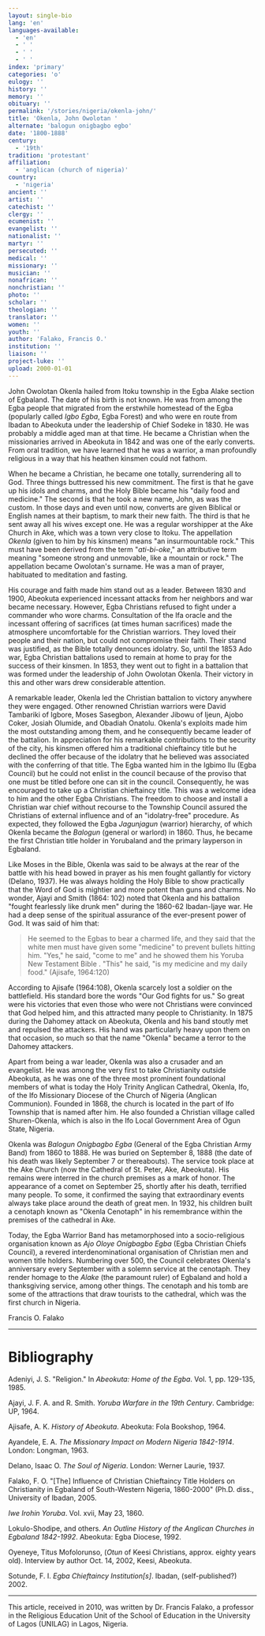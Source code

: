 ```yaml
---
layout: single-bio
lang: 'en'
languages-available:
  - 'en'
  - ' '
  - ' '
  - ' '
index: 'primary'
categories: 'o'
eulogy: ''
history: ''
memory: ''
obituary: ''
permalink: '/stories/nigeria/okenla-john/'
title: 'Okenla, John Owolotan '
alternate: 'balogun onigbagbo egbo'
date: '1800-1888'
century:
  - '19th'
tradition: 'protestant'
affiliation:
  - 'anglican (church of nigeria)'
country:
  - 'nigeria'
ancient: ''
artist: ''
catechist: ''
clergy: ''
ecumenist: ''
evangelist: ''
nationalist: ''
martyr: ''
persecuted: ''
medical: ''
missionary: ''
musician: ''
nonafrican: ''
nonchristian: ''
photo: ''
scholar: ''
theologian: ''
translator: ''
women: ''
youth: ''
author: 'Falako, Francis O.'
institution: ''
liaison: ''
project-luke: ''
upload: 2000-01-01
---
```



John Owolotan Okenla hailed from Itoku township in the Egba Alake section of Egbaland.  The date of his birth is not known. He was from among the Egba people that migrated from the erstwhile homestead of the Egba (popularly called *Igbo Egba*, Egba Forest) and who were en route from Ibadan to Abeokuta under the leadership of Chief Sodeke in 1830. He was probably a middle aged man at that time. He became a Christian when the missionaries arrived in Abeokuta in 1842 and was one of the early converts. From oral tradition, we have learned that he was a warrior, a man profoundly religious in a way that his heathen kinsmen could not fathom.

When he became a Christian, he became one totally, surrendering all to God. Three things buttressed his new commitment. The first is that he gave up his idols and charms, and the Holy Bible became his "daily food and medicine." The second is that he took a new name, John, as was the custom. In those days and even until now, converts are given Biblical or English names at their baptism, to mark their new faith. The third is that he sent away all his wives except one. He was a regular worshipper at the Ake Church in Ake, which was a town very close to Itoku. The appellation *Okenla* (given to him by his kinsmen) means "an insurmountable rock." This must have been derived from the term "*ati-bi-oke*," an attributive term meaning "someone strong and unmovable, like a mountain or rock." The appellation became Owolotan's surname. He was a man of prayer, habituated to meditation and fasting.

His courage and faith made him stand out as a leader. Between 1830 and 1900, Abeokuta experienced incessant attacks from her neighbors and war became necessary. However, Egba Christians refused to fight under a commander who wore charms. Consultation of the Ifa oracle and the incessant offering of sacrifices (at times human sacrifices) made the atmosphere uncomfortable for the Christian warriors. They loved their people and their nation, but could not compromise their faith. Their stand was justified, as the Bible totally denounces idolatry. So, until the 1853 Ado war, Egba Christian battalions used to remain at home to pray for the success of their kinsmen. In 1853, they went out to fight in a battalion that was formed under the leadership of John Owolotan Okenla. Their victory in this and other wars drew considerable attention.

A remarkable leader, Okenla led the Christian battalion to victory anywhere they were engaged. Other renowned Christian warriors were David Tambariki of Igbore, Moses Sasegbon, Alexander Jibowu of Ijeun, Ajobo Coker, Josiah Olumide, and Obadiah Onatolu. Okenla's exploits made him the most outstanding among them, and he consequently became leader of the battalion. In appreciation for his remarkable contributions to the security of the city, his kinsmen offered him a traditional chieftaincy title but he declined the offer because of the idolatry that he believed was associated with the conferring of that title. The Egba wanted him in the Igbimo Ilu (Egba Council) but he could not enlist in the council because of the proviso that one must be titled before one can sit in the council. Consequently, he was encouraged to take up a Christian chieftaincy title. This was a welcome idea to him and the other Egba Christians. The freedom to choose and install a Christian war chief without recourse to the Township Council assured the Christians of external influence and of an "idolatry-free" procedure. As expected, they followed the Egba *Jagunjagun* (warrior) hierarchy, of which Okenla became the *Balogun* (general or warlord) in 1860. Thus, he became the first Christian title holder in Yorubaland and the primary layperson in Egbaland.

Like Moses in the Bible, Okenla was said to be always at the rear of the battle with his head bowed in prayer as his men fought gallantly for victory (Delano, 1937).  He was always holding the Holy Bible to show practically that the Word of God is mightier and more potent than guns and charms. No wonder, Ajayi and Smith (1864: 102) noted that Okenla and his battalion "fought fearlessly like drunk men" during the 1860-62 Ibadan-Ijaye war. He had a deep sense of the spiritual assurance of the ever-present power of God. It was said of him that:

> He seemed to the Egbas to bear a charmed life, and they said that the white men must have given some "medicine" to prevent bullets hitting him. "Yes," he said, "come to me" and he showed them his Yoruba New Testament Bible . "This" he said, "is my medicine and my daily food." (Ajisafe, 1964:120)

According to Ajisafe (1964:108), Okenla scarcely lost a soldier on the battlefield. His standard bore the words "Our God fights for us." So great were his victories that even those who were not Christians were convinced that God helped him, and this attracted many people to Christianity. In 1875 during the Dahomey attack on Abeokuta, Okenla and his band stoutly met and repulsed the attackers. His hand was particularly heavy upon them on that occasion, so much so that the name "Okenla" became a terror to the Dahomey attackers.

Apart from being a war leader, Okenla was also a crusader and an evangelist. He was among the very first to take Christianity outside Abeokuta, as he was one of the three most prominent foundational members of what is today the Holy Trinity Anglican Cathedral, Okenla, Ifo, of the Ifo Missionary Diocese of the Church of Nigeria (Anglican Communion). Founded in 1868, the church is located in the part of Ifo Township that is named after him. He also founded a Christian village called Shuren-Okenla, which is also in the Ifo Local Government Area of Ogun State, Nigeria.

Okenla was *Balogun Onigbagbo Egba* (General of the Egba Christian Army Band) from 1860 to 1888. He was buried on September 8, 1888 (the date of his death was likely September 7 or thereabouts). The service took place at the Ake Church (now the Cathedral of St. Peter, Ake, Abeokuta). His remains were interred in the church premises as a mark of honor. The appearance of a comet on September 25, shortly after his death, terrified many people. To some, it confirmed the saying that extraordinary events always take place around the death of great men. In 1932, his children built a cenotaph known as "Okenla Cenotaph" in his remembrance within the premises of the cathedral in Ake.

Today, the Egba Warrior Band has metamorphosed into a socio-religious organisation known as *Ajo Oloye Onigbagbo Egba* (Egba Christian Chiefs Council), a revered interdenominational organisation of Christian men and women title holders. Numbering over 500, the Council celebrates Okenla's anniversary every September with a solemn service at the cenotaph. They render homage to the *Alake* (the paramount ruler) of Egbaland and hold a thanksgiving service, among other things. The cenotaph and his tomb are some of the attractions that draw tourists to the cathedral, which was the first church in Nigeria.

Francis O. Falako

---

# Bibliography

Adeniyi, J. S. "Religion." In *Abeokuta: Home of the Egba*. Vol. 1, pp. 129-135, 1985.

Ajayi, J. F. A. and R. Smith. *Yoruba Warfare in the 19th Century*. Cambridge: UP, 1964.

Ajisafe, A. K. *History of Abeokuta*. Abeokuta: Fola Bookshop, 1964.

Ayandele, E. A.  *The Missionary Impact on Modern Nigeria 1842-1914*. London: Longman, 1963.

Delano, Isaac O. *The Soul of Nigeria*. London: Werner Laurie, 1937.

Falako, F. O.  "[The] Influence of Christian Chieftaincy Title Holders on Christianity in Egbaland of South-Western Nigeria, 1860-2000" (Ph.D. diss., University of Ibadan, 2005.

*Iwe Irohin Yoruba*. Vol. xvii, May 23, 1860.

Lokulo-Shodipe, and others. *An Outline History of the Anglican Churches in Egbaland 1842-1992*. Abeokuta: Egba Diocese, 1992.

Oyeneye, Titus Mofolorunso, (*Otun* of Keesi Christians, approx. eighty years old). Interview by author Oct. 14, 2002, Keesi, Abeokuta.

Sotunde, F. I. *Egba Chieftaincy Institution[s]*. Ibadan, (self-published?) 2002.

---

This article, received in 2010, was written by Dr. Francis Falako, a professor in the Religious Education Unit of the School of Education in the University of Lagos (UNILAG) in Lagos, Nigeria.
